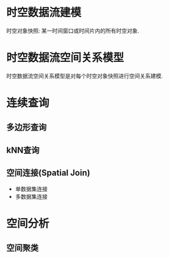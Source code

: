 # 时空数据流建模
时空对象快照: 某一时间窗口或时间片内的所有时空对象.

# 时空数据流空间关系模型
时空数据流空间关系模型是对每个时空对象快照进行空间关系建模.

# 连续查询

## 多边形查询

## kNN查询

## 空间连接(Spatial Join)
+ 单数据集连接
+ 多数据集连接

# 空间分析

## 空间聚类